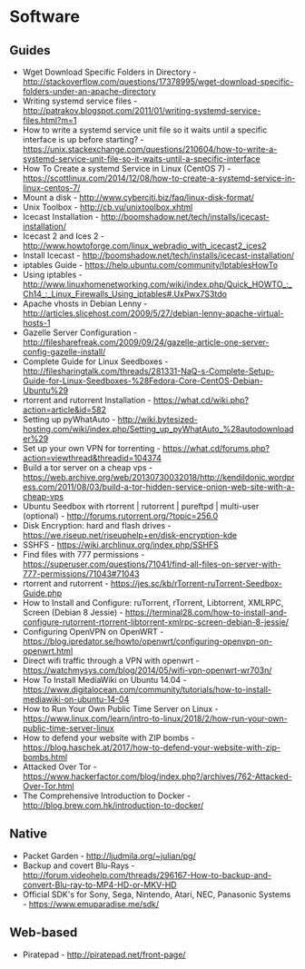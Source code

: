 # Software

## Guides

* Wget Download Specific Folders in Directory - http://stackoverflow.com/questions/17378995/wget-download-specific-folders-under-an-apache-directory
* Writing systemd service files - http://patrakov.blogspot.com/2011/01/writing-systemd-service-files.html?m=1
* How to write a systemd service unit file so it waits until a specific interface is up before starting? - https://unix.stackexchange.com/questions/210604/how-to-write-a-systemd-service-unit-file-so-it-waits-until-a-specific-interface
* How To Create a systemd Service in Linux (CentOS 7) - https://scottlinux.com/2014/12/08/how-to-create-a-systemd-service-in-linux-centos-7/
* Mount a disk - http://www.cyberciti.biz/faq/linux-disk-format/
* Unix Toolbox - http://cb.vu/unixtoolbox.xhtml
* Icecast Installation - http://boomshadow.net/tech/installs/icecast-installation/
* Icecast 2 and Ices 2 - http://www.howtoforge.com/linux_webradio_with_icecast2_ices2
* Install Icecast - http://boomshadow.net/tech/installs/icecast-installation/
* iptables Guide - https://help.ubuntu.com/community/IptablesHowTo
* Using iptables - http://www.linuxhomenetworking.com/wiki/index.php/Quick_HOWTO_:_Ch14_:_Linux_Firewalls_Using_iptables#.UxPwx7S3tdo
* Apache vhosts in Debian Lenny - http://articles.slicehost.com/2009/5/27/debian-lenny-apache-virtual-hosts-1
* Gazelle Server Configuration - http://filesharefreak.com/2009/09/24/gazelle-article-one-server-config-gazelle-install/
* Complete Guide for Linux Seedboxes - http://filesharingtalk.com/threads/281331-NaQ-s-Complete-Setup-Guide-for-Linux-Seedboxes-%28Fedora-Core-CentOS-Debian-Ubuntu%29
* rtorrent and rutorrent Installation - https://what.cd/wiki.php?action=article&id=582
* Setting up pyWhatAuto - http://wiki.bytesized-hosting.com/wiki/index.php/Setting_up_pyWhatAuto_%28autodownloader%29
* Set up your own VPN for torrenting - https://what.cd/forums.php?action=viewthread&threadid=104374
* Build a tor server on a cheap vps - https://web.archive.org/web/20130730032018/http://kendildonic.wordpress.com/2011/08/03/build-a-tor-hidden-service-onion-web-site-with-a-cheap-vps
* Ubuntu Seedbox with rtorrent | rutorrent | pureftpd | multi-user (optional) - http://forums.rutorrent.org/?topic=256.0
* Disk Encryption: hard and flash drives - https://we.riseup.net/riseuphelp+en/disk-encryption-kde
* SSHFS - https://wiki.archlinux.org/index.php/SSHFS
* Find files with 777 permissions - https://superuser.com/questions/71041/find-all-files-on-server-with-777-permissions/71043#71043
* rtorrent and rutorrent - https://jes.sc/kb/rTorrent-ruTorrent-Seedbox-Guide.php
* How to Install and Configure: ruTorrent, rTorrent, Libtorrent, XMLRPC, Screen (Debian 8 Jessie) - https://terminal28.com/how-to-install-and-configure-rutorrent-rtorrent-libtorrent-xmlrpc-screen-debian-8-jessie/
* Configuring OpenVPN on OpenWRT - https://blog.ipredator.se/howto/openwrt/configuring-openvpn-on-openwrt.html
* Direct wifi traffic through a VPN with openwrt - https://watchmysys.com/blog/2014/05/wifi-vpn-openwrt-wr703n/
* How To Install MediaWiki on Ubuntu 14.04 - https://www.digitalocean.com/community/tutorials/how-to-install-mediawiki-on-ubuntu-14-04
* How to Run Your Own Public Time Server on Linux - https://www.linux.com/learn/intro-to-linux/2018/2/how-run-your-own-public-time-server-linux
* How to defend your website with ZIP bombs - https://blog.haschek.at/2017/how-to-defend-your-website-with-zip-bombs.html
* Attacked Over Tor - https://www.hackerfactor.com/blog/index.php?/archives/762-Attacked-Over-Tor.html
* The Comprehensive Introduction to Docker - http://blog.brew.com.hk/introduction-to-docker/

## Native

* Packet Garden - http://ljudmila.org/~julian/pg/
* Backup and covert Blu-Rays - http://forum.videohelp.com/threads/296167-How-to-backup-and-convert-Blu-ray-to-MP4-HD-or-MKV-HD
* Official SDK's for Sony, Sega, Nintendo, Atari, NEC, Panasonic Systems - https://www.emuparadise.me/sdk/

## Web-based

* Piratepad - http://piratepad.net/front-page/